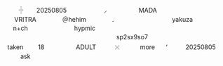 ㅤᅟ𓏶  ㅤᅟ20250805ㅤ ㅤᅟㅤᅟ ㅤ⸝ㅤ   ㅤᅟㅤᅟ  MADA ㅤᅟㅤᅟㅤᅟㅤᅟ
ㅤᅟㅤᅟ ‌ ‌ ‌ ‌    VRITRA        ㅤᅟㅤᅟ  ＠hehim ㅤᅟㅤᅟ       .ㅤᅟㅤᅟㅤᅟ
ㅤㅤᅟᅟyakuzaㅤ ㅤ ㅤᅟㅤ ㅤn+chㅤ ㅤㅤ ㅤ ㅤㅤ ㅤhypmicㅤᅟㅤᅟ
ㅤᅟㅤᅟㅤᅟㅤᅟㅤᅟㅤᅟㅤᅟㅤᅟㅤᅟㅤᅟㅤᅟㅤᅟㅤᅟㅤᅟ
ㅤㅤㅤᅟㅤᅟᅟᅟㅤᅟsp2sx9so7ㅤㅤ ㅤㅤ ㅤ ㅤㅤ ㅤ ㅤ ㅤㅤ ㅤtaken
ᅟᅟ 18ㅤㅤㅤㅤ ㅤ ADULTㅤㅤ   ㅤ𓏴 
ᅟᅟ ㅤmore  ‌ㅤ ‌‘ ‌  ㅤㅤ 20250805
ᅟᅟ   ask
